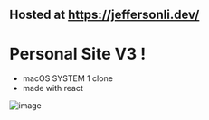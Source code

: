 ## Hosted at https://jeffersonli.dev/

# Personal Site V3 !
 - macOS SYSTEM 1 clone
 - made with react 
 
 
![image](https://user-images.githubusercontent.com/32963293/98479936-60214880-21c5-11eb-9d26-90d6a1f93c92.png)
